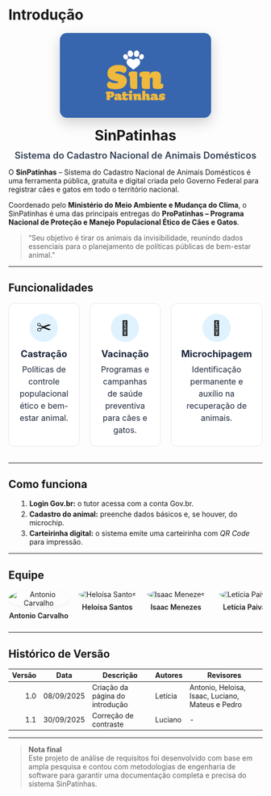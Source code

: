 # Introdução

<div class="intro-hero">
  <img src="assets/images/sinpatinhas_logo.png" alt="Logo SinPatinhas" class="intro-logo" />
  <h1>SinPatinhas</h1>
  <p class="intro-subtitle">Sistema do Cadastro Nacional de Animais Domésticos</p>
</div>

O **SinPatinhas** – Sistema do Cadastro Nacional de Animais Domésticos é uma ferramenta pública, gratuita e digital criada pelo Governo Federal para registrar cães e gatos em todo o território nacional.

Coordenado pelo **Ministério do Meio Ambiente e Mudança do Clima**, o SinPatinhas é uma das principais entregas do **ProPatinhas – Programa Nacional de Proteção e Manejo Populacional Ético de Cães e Gatos**.

> “Seu objetivo é tirar os animais da invisibilidade, reunindo dados essenciais para o planejamento de políticas públicas de bem-estar animal.”

---

## Funcionalidades

<div class="feat-grid">

  <div class="feat-card">
    <div class="feat-icon">✂️</div>
    <h3>Castração</h3>
    <p>Políticas de controle populacional ético e bem-estar animal.</p>
  </div>

  <div class="feat-card">
    <div class="feat-icon">💉</div>
    <h3>Vacinação</h3>
    <p>Programas e campanhas de saúde preventiva para cães e gatos.</p>
  </div>

  <div class="feat-card">
    <div class="feat-icon">🧩</div>
    <h3>Microchipagem</h3>
    <p>Identificação permanente e auxílio na recuperação de animais.</p>
  </div>

</div>

---

## Como funciona

<ol class="howto">
  <li><strong>Login Gov.br:</strong> o tutor acessa com a conta Gov.br.</li>
  <li><strong>Cadastro do animal:</strong> preenche dados básicos e, se houver, do microchip.</li>
  <li><strong>Carteirinha digital:</strong> o sistema emite uma carteirinha com <em>QR Code</em> para impressão.</li>
</ol>

---

## Equipe

<div class="team-grid">

  <div class="team-card">
    <img src="https://github.com/antonioscarvalho.png?size=200" alt="Antonio Carvalho">
    <p>Antonio Carvalho</p>
  </div>

  <div class="team-card">
    <img src="https://github.com/Heloisa-Santos.png?size=200" alt="Heloísa Santos">
    <p>Heloísa Santos</p>
  </div>

  <div class="team-card">
    <img src="https://github.com/ispratamena250.png?size=200" alt="Isaac Menezes">
    <p>Isaac Menezes</p>
  </div>

  <div class="team-card">
    <img src="https://github.com/leticiakrpaiva.png?size=200" alt="Letícia Paiva">
    <p>Letícia Paiva</p>
  </div>

  <div class="team-card">
    <img src="https://github.com/LuGit00.png?size=200" alt="Luciano Machado">
    <p>Luciano Machado</p>
  </div>

  <div class="team-card">
    <img src="https://github.com/14luke08.png?size=200" alt="Mateus Negrini">
    <p>Mateus Negrini</p>
  </div>

  <div class="team-card">
    <img src="https://github.com/pedrog0.png?size=200" alt="Pedro Gomes">
    <p>Pedro Gomes</p>
  </div>

</div>

---

## Histórico de Versão

| Versão | Data        | Descrição                         | Autores  | Revisores                                            |
|-------:|-------------|-----------------------------------|----------|------------------------------------------------------|
| 1.0    | 08/09/2025  | Criação da página do introdução   | Letícia  | Antonio, Heloisa, Isaac, Luciano, Mateus e Pedro     |
| 1.1    | 30/09/2025  | Correção de contraste  | Luciano  | - |

---

> **Nota final**  
> Este projeto de análise de requisitos foi desenvolvido com base em ampla pesquisa e contou com metodologias de engenharia de software para garantir uma documentação completa e precisa do sistema SinPatinhas.

<!-- ===== CSS embutido ===== -->
<style>
  /* ---------- Tipografia geral mais encorpada ---------- */
  .markdown-section h1 { font-size: 2.4rem; font-weight: 800; letter-spacing: -0.02em; }
  .markdown-section h2 { font-size: 2rem;  font-weight: 700; margin-top: 2rem; }
  .markdown-section p, .markdown-section li { font-size: 1.05rem; line-height: 1.7; }

  /* ---------- Hero da introdução ---------- */
  .intro-hero{
    display:flex; flex-direction:column; align-items:center; text-align:center;
    gap: 8px; margin: 0 0 12px;
  }
  .intro-logo{
    width: 300px; height: auto; border-radius: 14px;
    box-shadow: 0 10px 26px rgba(0,0,0,.18);
  }
  .intro-hero h1{ margin:.6rem 0 .2rem; }
  .intro-subtitle{ margin:0; color:#334155; font-weight:600; font-size:1.15rem; }

  /* ---------- Grid de funcionalidades ---------- */
  .feat-grid{
    display:grid;
    grid-template-columns: repeat(3, 1fr);
    gap:20px; margin:1rem 0 2rem;
  }
  .feat-card{
    border:1px solid #e5e7eb; border-radius:12px; padding:20px; background:#fff;
    text-align:center; transition:transform .2s ease, box-shadow .2s ease;
  }
  .feat-card:hover{ transform:translateY(-6px); box-shadow:0 10px 20px rgba(0,0,0,.1); }
  .feat-icon{
    width:56px;height:56px;border-radius:50%; display:grid; place-items:center;
    background:#e0f2fe; font-size:28px; margin:0 auto 12px;
  }
  .feat-card h3{ margin:.25rem 0 .5rem; font-size:1.15rem; color:#1e293b;}
  .feat-card p{ margin:0; color:#1e293b; font-size:1rem; line-height:1.5; }

  /* ---------- Como funciona ---------- */
  .howto{ margin-left: 1.1rem; }
  .howto li{ margin:.25rem 0; }

  /* ---------- Equipe ---------- */
  .team-grid{
    display:flex; flex-wrap:nowrap; justify-content:space-between;
    gap:16px; overflow-x:auto; padding-bottom:10px;
  }
  .team-card{ text-align:center; min-width:120px; }
  .team-card img{
    width:100px;height:100px; border-radius:50%; object-fit:cover; margin-bottom:.5rem;
    box-shadow:0 2px 8px rgba(0,0,0,.06);
  }
  .team-card p{ margin:0; font-weight:600; }
  
  /* ---------- Responsivo ---------- */
  @media (max-width: 900px){
    .feat-grid{ grid-template-columns: 1fr; }
    .intro-logo{ width: 240px; }
  }
</style>
